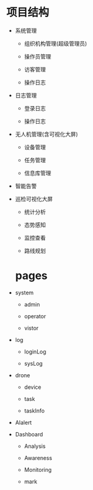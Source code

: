 # 项目结构

- 系统管理

  - 组织机构管理(超级管理员)

  - 操作员管理

  - 访客管理

  - 操作日志

- 日志管理

  - 登录日志

  - 操作日志

- 无人机管理(含可视化大屏)

  - 设备管理

  - 任务管理

  - 信息库管理

- 智能告警

- 巡检可视化大屏

  - 统计分析

  - 态势感知

  - 监控查看

  - 路线规划

  # pages

- system

  - admin

  - operator

  - vistor

- log

  - loginLog

  - sysLog

- drone

  - device

  - task

  - taskInfo

- AIalert

- Dashboard

  - Analysis

  - Awareness

  - Monitoring

  - mark
